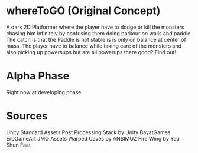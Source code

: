 # whereToGO (Original Concept)
A dark 2D Platformer where the player have to dodge or kill the monsters chasing him infinitely by confusing them doing parkour on walls and paddle. The catch is that the Paddle is not stable is is only on balance at center of mass. The player have to balance while taking care of the monsters and also picking up powersups but are all powerups there good? Find out! 

# Alpha Phase
Right now at developing phase

# Sources
Unity Standard Assets
Post Processing Stack by Unity
BayatGames
ErbGameArt
JMO Assets
Warped Caves by ANSIMUZ
Fire Wing by Yau Shun Faat
